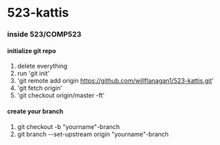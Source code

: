 # 523-kattis

### inside 523/COMP523
  #### initialize git repo
  1. delete everything
  2. run 'git init'
  3. 'git remote add origin https://github.com/willflanagan1/523-kattis.git'
  4. 'git fetch origin'
  5. 'git checkout origin/master -ft'

  #### create your branch
  1. git checkout -b "yourname"-branch
  2. git branch --set-upstream origin "yourname"-branch

